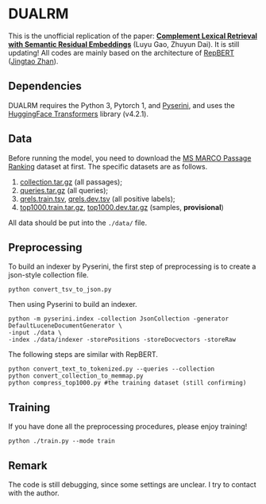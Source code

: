 # DUALRM
This is the unofficial replication of the paper: [**Complement Lexical Retrieval with Semantic Residual Embeddings**](https://arxiv.org/abs/2004.13969) (Luyu Gao, Zhuyun Dai). It is still updating! All codes are mainly based on the architecture of [RepBERT](https://github.com/jingtaozhan/RepBERT-Index) ([Jingtao Zhan](https://github.com/jingtaozhan)).

## Dependencies

DUALRM requires the Python 3, Pytorch 1, and [Pyserini](https://github.com/castorini/pyserini/), and uses the [HuggingFace Transformers](https://github.com/huggingface/transformers) library (v4.2.1).

## Data

Before running the model, you need to download the [MS MARCO Passage Ranking](https://github.com/microsoft/MSMARCO-Passage-Ranking) dataset at first. The specific datasets are as follows.

1.  [collection.tar.gz](https://msmarco.blob.core.windows.net/msmarcoranking/collection.tar.gz) (all passages);
2. [ queries.tar.gz](https://msmarco.blob.core.windows.net/msmarcoranking/queries.tar.gz) (all queries);
3. [ qrels.train.tsv](https://msmarco.blob.core.windows.net/msmarcoranking/qrels.train.tsv), [ qrels.dev.tsv](https://msmarco.blob.core.windows.net/msmarcoranking/qrels.dev.tsv) (all positive labels);
4. [ top1000.train.tar.gz](https://msmarco.blob.core.windows.net/msmarcoranking/top1000.train.tar.gz), [ top1000.dev.tar.gz](https://msmarco.blob.core.windows.net/msmarcoranking/top1000.dev.tar.gz) (samples, **provisional**)

All data should be put into the  `./data/` file.

## Preprocessing

To build an indexer by Pyserini, the first step of preprocessing is to create a json-style collection file.

```
python convert_tsv_to_json.py
```

Then using Pyserini to build an indexer.

```
python -m pyserini.index -collection JsonCollection -generator DefaultLuceneDocumentGenerator \
-input ./data \
-index ./data/indexer -storePositions -storeDocvectors -storeRaw
```

The following steps are similar with RepBERT.

```
python convert_text_to_tokenized.py --queries --collection
python convert_collection_to_memmap.py
python compress_top1000.py #the training dataset (still confirming)
```

## Training

If you have done all the preprocessing procedures, please enjoy training!

```
python ./train.py --mode train
```

## Remark

The code is still debugging, since some settings are unclear. I try to contact with the author.

